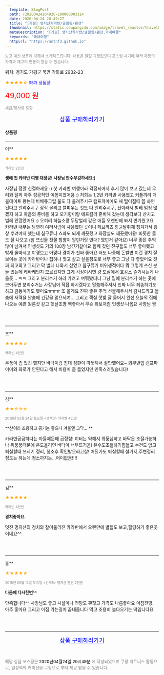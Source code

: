 ```yaml
---
  template: BlogPost
  path: /20200424204926-100000003114
  date: 2020-04-24 20:49:27
  title: "[가평] 명지산카라반/글램핑/펜션"
  thumbnail: https://static.coupangcdn.com/image/travel_reactor/travelSeller/camping/A00032710/da8e10cb-63a7-4dc3-b45d-580c954ce9e9.png
  metaDescription: "[가평] 명지산카라반/글램핑/펜션,국내여행"
  keywords: "국내여행"
  httpurl: "https://antnf3.github.io"
---
```

  
<span style="color: #888;font-size:0.8rem">보고 계신 상품에 대해서 소개해드립니다.
내용은 일절 과장없으며 포스팅 시기에 따라 제품의 가격과 재고의 변동이 있을 수 있습니다.</span>
  
<span style="font-size: 0.9rem;">위치: 경기도 가평군 북면 가화로 2932-23</span>
  
<span style="color: orange;">★★★★☆</span> <span style="color: blue;font-size: 0.85rem;">65개 상품평</span>
  
<span style="color: red;font-size: 1.5rem;">49,000 원</span>
  
<span style="color: #888;font-size:0.8rem">세금/봉사료 포함</span>





<p align="center"><a href="http://me2.do/Gma0xY3w" style="font-size: 1.2rem; color: blue;">상품 구매하러가기</a></p>

#### 상품평
  
---
  
이**
    
<span style="color: orange;">★★★★★</span>
    
<span style="color: #888;font-size:0.7rem">카라반 2인권</span>
    
<span style="font-size:0.85rem">**생애 첫 카라반 여행 대성공! 사장님 만수무강하세요:)**</span>
    
<span style="font-size: 0.9rem;">사장님 정말 친절하세용 :) 첫 카라반 여행이라 걱정되어서 후기 많이 보고 갔는데 우려와 달리 아주 성공적인 여행이었어용 :) 
저희는 1,2번 카라반 사용했고 커플끼리 더블데이트 왔는데 바베큐그릴 불도 다 올려주시구 캠프파이어도 해 떨어질때 쯤 하면 된다고 알려주시구 장작 올리고 불피우는 것도 다 알려주시구, 산이라서 벌레 엄청 많겠지 하고 마음의 준비를 하고 모기향이랑 에프킬라 준비해 갔는데 생각보다 산치고 벌레 안많았어요 :) 오히려 하늘소랑 무당벌레 같은 애들 오랜만에 봐서 반가웠고요 카라반 내부는 당연히 여러사람이 사용했던 곳이니 페브리즈 항균탈취제 챙겨가서 왕창 뿌려야지 했는데 침구류나 쇼파도 되게 깨끗했고 화장실도 깨끗했어용! 따뜻한 물도 잘 나오고 (참 뜨신물 찬물 방향이 알던거랑 반대? 였던거 같아요) 너무 좋은 추억 많이 남겨서 인생샷도 거의 100장 남긴거같아요 함께 갔던 친구들도 너무 좋아했고 밤새 술마시고 야경보고 아맞다 경치가 진짜 좋아요 저도 나중에 돈벌면 이런 경치 잘 보이는 곳에 카라반이나 집하나 짓고 살고 싶을정도로 너무 좋고 그냥 다 좋았어요 진짜 최고최고 그리고 막 벌레 나와서 싫었고 침구류가 비위생적이다 뭐 그렇게 쓰신 분들 있는데 케바케인지 모르겠지만 그게 걱정이시면 걍 도심에서 호캉스 즐기시는게 나을듯 .. ㅋㅋ 그리고 분리수거 하러 가려고 여쭤봤더니 그냥 밑에 분리수거 하는 곳에 모아두면 분리수거는 사장님이 직접 하시겠다고 말씀해주셔서 진짜 너무 죄송하기도 하고 감동이기도 했어요ㅠㅠㅠ 또 올게요 진짜 좋은 추억 선물해주셔서 감사드리고 들숨에 재력을 날숨에 건강을 얻으세여... 그리고 객실 햇빛 잘 들어서 완전 오늘의 집에 나오는 예쁜 원룸샷 같고 햇살조명 핵좋아서 무슨 화보처럼 인생샷 나옴요 사장님 짱 </span>
    
<br>
<br>

---
  
조**
    
<span style="color: orange;">★★★★☆</span>
    
<span style="color: #888;font-size:0.7rem">카라반 4인권</span>
    

    
<span style="font-size: 0.9rem;">우풍이 좀 있긴 했지만 바닥이랑 침대 장판이 따듯해서 잘만했어요~ 외부반입 캠프파이어와 화로가 안된다고 해서 비용이 좀 들었지만 만족스러웠습니다!</span>
    
<br>
<br>

---
  
김**
    
<span style="color: orange;">★★☆☆☆</span>
    
<span style="color: #888;font-size:0.7rem">2018년 02월 24일 토요일 <선택3> 카라반 4인권</span>
    
<span style="font-size:0.85rem">**산이라 조용하고 공기는 좋으나 겨울엔 그닥... **</span>
    
<span style="font-size: 0.9rem;">카라반궁금하다는 아들때문에 급정함!
히터는 약해서 위풍심하고 바닥은 조절가능하나 위풍풍때문에 온도올리면 바닥이 너무뜨거움! 온수도조절하기힘들고 수건도  없고 퇴실할때 쓰레기 정리, 청소후 확인받으라고함!
어딜가도 퇴실할때 설거지,주변정리 정도는 하는데 청소까지는...어이없음!!!!</span>
    
<br>
<br>

---
  
김**
    
<span style="color: orange;">★★★★★</span>
    
<span style="color: #888;font-size:0.7rem">카라반 4인권</span>
    
<span style="font-size:0.85rem">**경치좋아요.**</span>
    
<span style="font-size: 0.9rem;">멋진 명지산의 경치와 잘어울러진 카라반에서 오랜만에 별들도 보고,힐링하기 좋은곳이네요^^</span>
    
<br>
<br>

---
  
홍**
    
<span style="color: orange;">★★★★★</span>
    
<span style="color: #888;font-size:0.7rem">2018년 05월 12일 토요일 <선택5> 명지산 펜션 2인권</span>
    
<span style="font-size:0.85rem">**다음에 다시한번^^**</span>
    
<span style="font-size: 0.9rem;">만족합니다^^
사장님도 좋고 시설이나 전망도 괜찮고 가격도 나름좋아요
아침전망. 아주 좋아요
그리고 이집 가는길이 끝내줍니다
먹고 조용히 놀다오기는 딱입니다요</span>
    
<br>
<br>


  
---
  
<p align="center"><a href="http://me2.do/Gma0xY3w" style="font-size: 1.2rem; color: blue;">상품 구매하러가기</a></p>
  
<br>
  
<span style="font-size: 0.85rem; color: #888;">해당 상품 포스팅은 <span style="color: #000;"> 2020년04월24일 20시49분 </span> 에 작성되었으며 쿠팡 파트너스 활동으로, 일정액의 커미션을 쿠팡으로 부터 제공 받을 수 있습니다.</span>